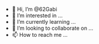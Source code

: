 - 👋 Hi, I’m @62Gabi
- 👀 I’m interested in ...
- 🌱 I’m currently learning ...
- 💞️ I’m looking to collaborate on ...
- 📫 How to reach me ...

<!---
62Gabi/62Gabi is a ✨ special ✨ repository because its `README.md` (this file) appears on your GitHub profile.
You can click the Preview link to take a look at your changes.
--->
